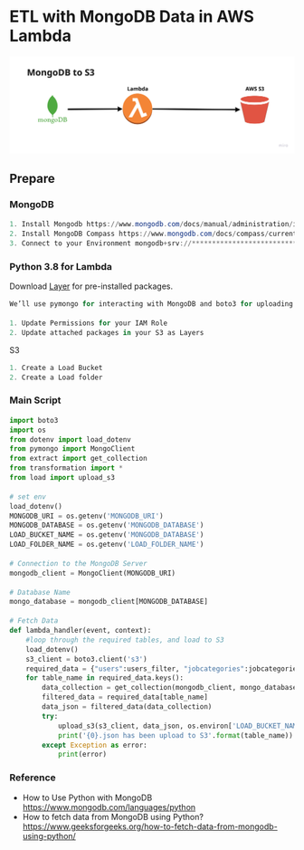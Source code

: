 # ETL with MongoDB Data in AWS Lambda
![](/Mongodb-s3.jpg)

## Prepare 

### MongoDB
```powershell
1. Install Mongodb https://www.mongodb.com/docs/manual/administration/install-community/
2. Install MongoDB Compass https://www.mongodb.com/docs/compass/current/install/ 
3. Connect to your Environment mongodb+srv://**************************/JR_KEYSTONE_UAT_20210428?retryWrites=true&w=majority 
```
### Python 3.8 for Lambda
Download [Layer](/python_packages.zip) for pre-installed packages. 
```powershell
We’ll use pymongo for interacting with MongoDB and boto3 for uploading the files to S3

1. Update Permissions for your IAM Role
2. Update attached packages in your S3 as Layers
```

S3 
```powershell
1. Create a Load Bucket 
2. Create a Load folder
```

### Main Script 
```py
import boto3
import os
from dotenv import load_dotenv
from pymongo import MongoClient
from extract import get_collection
from transformation import *
from load import upload_s3

# set env
load_dotenv()
MONGODB_URI = os.getenv('MONGODB_URI')
MONGODB_DATABASE = os.getenv('MONGODB_DATABASE')
LOAD_BUCKET_NAME = os.getenv('MONGODB_DATABASE')
LOAD_FOLDER_NAME = os.getenv('LOAD_FOLDER_NAME')

# Connection to the MongoDB Server
mongodb_client = MongoClient(MONGODB_URI)

# Database Name 
mongo_database = mongodb_client[MONGODB_DATABASE]

# Fetch Data 
def lambda_handler(event, context):
	#loop through the required tables, and load to S3
	load_dotenv()
	s3_client = boto3.client('s3')
	required_data = {"users":users_filter, "jobcategories":jobcategories_filter,"jobs":jobs_filter, "cities":cities_filter}
	for table_name in required_data.keys():
		data_collection = get_collection(mongodb_client, mongo_database, table_name)
		filtered_data = required_data[table_name]
		data_json = filtered_data(data_collection)
		try:
			upload_s3(s3_client, data_json, os.environ['LOAD_BUCKET_NAME'], "{0}.json".format(table_name))
			print('{0}.json has been upload to S3'.format(table_name))
		except Exception as error:
			print(error)
```

### Reference 
- How to Use Python with MongoDB https://www.mongodb.com/languages/python 
- How to fetch data from MongoDB using Python? https://www.geeksforgeeks.org/how-to-fetch-data-from-mongodb-using-python/ 
 

